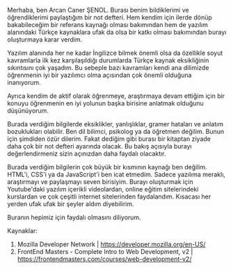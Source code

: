 Merhaba, ben Arcan Caner ŞENOL. Burası benim bildiklerimi ve öğrendiklerimi paylaştığım bir not defteri. Hem kendim için ilerde dönüp bakabileceğim bir referans kaynağı olması bakımından hem de yazılım alanındaki Türkçe kaynaklara ufak da olsa bir katkı olması bakımından burayı oluşturmaya karar verdim.

Yazılım alanında her ne kadar İngilizce bilmek önemli olsa da özellikle soyut kavramlarla ilk kez karşılaşıldığı durumlarda Türkçe kaynak eksikliğinin sıkıntısını çok yaşadım. Bu sebeple bazı kavramları kendi ana dilimizde öğrenmenin iyi bir yazılımcı olma açısından çok önemli olduğuna inanıyorum.

Ayrıca kendim de aktif olarak öğrenmeye, araştırmaya devam ettiğim için bir konuyu öğrenmenin en iyi yolunun başka birisine anlatmak olduğunu düşünüyorum. 

Burada verdiğim bilgilerde eksiklikler, yanlışlıklar, gramer hataları ve anlatım bozuklukları olabilir. Ben dil bilimci, psikolog ya da öğretmen değilim. Bunun için şimdiden özür dilerim. Fakat dediğim gibi burası bir kitaptan ziyade daha çok bir not defteri ayarında olacak. Bu bakış açısıyla burayı değerlendirmeniz sizin açınızdan daha faydalı olacaktır.

Burada verdiğim bilgilerin çok büyük bir kısmının kaynağı ben değilim. HTML'i, CSS'i ya da JavaScript'i ben icat etmedim.  Sadece yazılıma meraklı, araştırmayı ve paylaşmayı seven birisiyim. Burayı oluşturmak için Youtube'daki yazılım içerikli videolardan, online eğitim sitelerindeki kurslardan ve çok çeşitli internet sitelerinden faydalandım. Kısacası her yerden ufak ufak bir şeyler aldım diyebilirim.

Buranın hepimiz için faydalı olmasını diliyorum.

Kaynaklar:

1) Mozilla Developer Network | https://developer.mozilla.org/en-US/
2) FrontEnd Masters - Complete Intro to Web Development, v2 | https://frontendmasters.com/courses/web-development-v2/